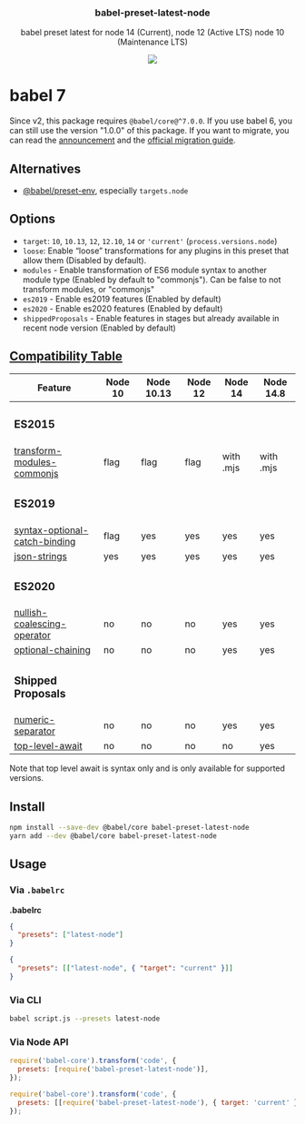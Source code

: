 <h3 align="center">
  babel-preset-latest-node
</h3>

<p align="center">
  babel preset latest for node 14 (Current), node 12 (Active LTS) node 10 (Maintenance LTS)
</p>

<p align="center">
  <a href="https://npmjs.org/package/babel-preset-latest-node"><img src="https://img.shields.io/npm/v/babel-preset-latest-node.svg?style=flat-square"></a>
</p>

# babel 7

Since v2, this package requires `@babel/core@^7.0.0`. If you use babel 6, you can still use the version "1.0.0" of this package. If you want to migrate, you can read the [announcement](https://babeljs.io/blog/2018/08/27/7.0.0) and the [official migration guide](https://babeljs.io/docs/en/v7-migration).

## Alternatives

- [@babel/preset-env](https://www.npmjs.com/package/@babel/preset-env), especially `targets.node`

## Options

- `target`: `10`, `10.13`, `12`, `12.10`, `14` or `'current'` (`process.versions.node`)
- `loose`: Enable “loose” transformations for any plugins in this preset that allow them (Disabled by default).
- `modules` - Enable transformation of ES6 module syntax to another module type (Enabled by default to "commonjs"). Can be false to not transform modules, or "commonjs"
- `es2019` - Enable es2019 features (Enabled by default)
- `es2020` - Enable es2020 features (Enabled by default)
- `shippedProposals` - Enable features in stages but already available in recent node version (Enabled by default)

## [Compatibility Table](http://node.green/)

| Feature                                                                                                         | Node 10 | Node 10.13 | Node 12 | Node 14   | Node 14.8 |
| --------------------------------------------------------------------------------------------------------------- | ------- | ---------- | ------- | --------- | --------- |
| <h3>ES2015</h3>                                                                                                 |         |            |         |           |
| [transform-modules-commonjs](https://www.npmjs.com/package/@babel/plugin-transform-modules-commonjs)            | flag    | flag       | flag    | with .mjs | with .mjs |
| <h3>ES2019</h3>                                                                                                 |         |            |         |           |
| [syntax-optional-catch-binding](https://www.npmjs.com/package/@babel/plugin-syntax-optional-catch-binding)      | flag    | yes        | yes     | yes       | yes       |
| [json-strings](https://www.npmjs.com/package/@babel/plugin-proposal-json-strings)                               | yes     | yes        | yes     | yes       | yes       |
| <h3>ES2020</h3>                                                                                                 |         |            |         |           |
| [nullish-coalescing-operator](https://www.npmjs.com/package/@babel/plugin-proposal-nullish-coalescing-operator) | no      | no         | no      | yes       | yes       |
| [optional-chaining](https://www.npmjs.com/package/@babel/plugin-proposal-optional-chaining)                     | no      | no         | no      | yes       | yes       |
| <h3>Shipped Proposals</h3>                                                                                      |         |            |         |           |
| [numeric-separator](https://www.npmjs.com/package/@babel/plugin-syntax-numeric-separator)                       | no      | no         | no      | yes       | yes       |
| [top-level-await](https://www.npmjs.com/package/@babel/plugin-syntax-top-level-await)                           | no      | no         | no      | no        | yes       |

Note that top level await is syntax only and is only available for supported versions.

## Install

```bash
npm install --save-dev @babel/core babel-preset-latest-node
yarn add --dev @babel/core babel-preset-latest-node
```

## Usage

### Via `.babelrc`

**.babelrc**

```json
{
  "presets": ["latest-node"]
}
```

```json
{
  "presets": [["latest-node", { "target": "current" }]]
}
```

### Via CLI

```sh
babel script.js --presets latest-node
```

### Via Node API

```javascript
require('babel-core').transform('code', {
  presets: [require('babel-preset-latest-node')],
});
```

```javascript
require('babel-core').transform('code', {
  presets: [[require('babel-preset-latest-node'), { target: 'current' }]],
});
```
